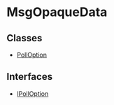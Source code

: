 # MsgOpaqueData

## Classes

- [PollOption](classes/PollOption.md)

## Interfaces

- [IPollOption](interfaces/IPollOption.md)
